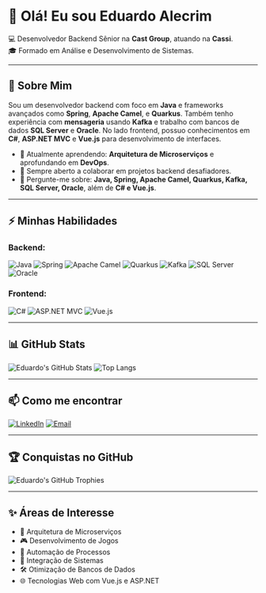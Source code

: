 # 👋 Olá! Eu sou Eduardo Alecrim

💻 Desenvolvedor Backend Sênior na **Cast Group**, atuando na **Cassi**.  
🎓 Formado em Análise e Desenvolvimento de Sistemas.

---

## 🚀 Sobre Mim

Sou um desenvolvedor backend com foco em **Java** e frameworks avançados como **Spring**, **Apache Camel**, e **Quarkus**. Também tenho experiência com **mensageria** usando **Kafka** e trabalho com bancos de dados **SQL Server** e **Oracle**. No lado frontend, possuo conhecimentos em **C#**, **ASP.NET MVC** e **Vue.js** para desenvolvimento de interfaces.

- 🌱 Atualmente aprendendo: **Arquitetura de Microserviços** e aprofundando em **DevOps**.
- 👯 Sempre aberto a colaborar em projetos backend desafiadores.
- 💬 Pergunte-me sobre: **Java, Spring, Apache Camel, Quarkus, Kafka, SQL Server, Oracle**, além de **C# e Vue.js**.

---

## ⚡ Minhas Habilidades

### Backend:
![Java](https://img.shields.io/badge/Java-ED8B00?style=for-the-badge&logo=java&logoColor=white)
![Spring](https://img.shields.io/badge/Spring-6DB33F?style=for-the-badge&logo=spring&logoColor=white)
![Apache Camel](https://img.shields.io/badge/Apache%20Camel-E95420?style=for-the-badge&logo=apache&logoColor=white)
![Quarkus](https://img.shields.io/badge/Quarkus-4695EB?style=for-the-badge&logo=quarkus&logoColor=white)
![Kafka](https://img.shields.io/badge/Apache%20Kafka-231F20?style=for-the-badge&logo=apache-kafka&logoColor=white)
![SQL Server](https://img.shields.io/badge/SQL%20Server-CC2927?style=for-the-badge&logo=microsoft-sql-server&logoColor=white)
![Oracle](https://img.shields.io/badge/Oracle-F80000?style=for-the-badge&logo=oracle&logoColor=white)

### Frontend:
![C#](https://img.shields.io/badge/C%23-239120?style=for-the-badge&logo=c-sharp&logoColor=white)
![ASP.NET MVC](https://img.shields.io/badge/ASP.NET%20MVC-5C2D91?style=for-the-badge&logo=dotnet&logoColor=white)
![Vue.js](https://img.shields.io/badge/Vue.js-4FC08D?style=for-the-badge&logo=vue-dot-js&logoColor=white)

---

## 📊 GitHub Stats

![Eduardo's GitHub Stats](https://github-readme-stats.vercel.app/api?username=eduardo-alecrim&show_icons=true&theme=radical)
![Top Langs](https://github-readme-stats.vercel.app/api/top-langs/?username=eduardo-alecrim&layout=compact&theme=radical)

---

## 📫 Como me encontrar

[![LinkedIn](https://img.shields.io/badge/LinkedIn-0077B5?style=for-the-badge&logo=linkedin&logoColor=white)](https://www.linkedin.com/in/eduardosantosalm/)
[![Email](https://img.shields.io/badge/Gmail-D14836?style=for-the-badge&logo=gmail&logoColor=white)](mailto:edualcrim@example.com)

---

## 🏆 Conquistas no GitHub

![Eduardo's GitHub Trophies](https://github-profile-trophy.vercel.app/?username=eduardo-alecrim&theme=radical&no-frame=true&no-bg=true)

---

## ✨ Áreas de Interesse

- 👾 Arquitetura de Microserviços
- 🎮 Desenvolvimento de Jogos
- 🤖 Automação de Processos
- 📡 Integração de Sistemas
- 🛠️ Otimização de Bancos de Dados
- 🌐 Tecnologias Web com Vue.js e ASP.NET
